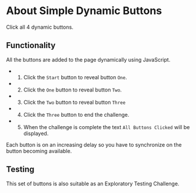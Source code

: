 # About Simple Dynamic Buttons

<div class="explanation">
        <p>Click all 4 dynamic buttons.
        </p>
</div>

<!-- TOC -->

## Functionality

All the buttons are added to the page dynamically using JavaScript.

- 1) Click the `Start` button to reveal button `One`.
- 2) Click the `One` button to reveal button `Two`.
- 3) Click the `Two` button to reveal button `Three`
- 4) Click the `Three` button to end the challenge.
- 5) When the challenge is complete the text `All Buttons Clicked` will be displayed.

Each button is on an increasing delay so you have to synchronize on the button becoming available.

## Testing

This set of buttons is also suitable as an Exploratory Testing Challenge.
